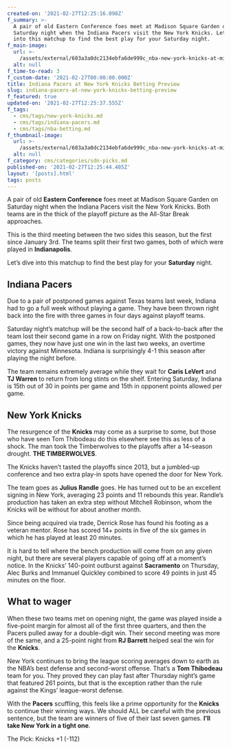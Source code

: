 ```yaml
---
created-on: '2021-02-27T12:25:16.098Z'
f_summary: >-
  A pair of old Eastern Conference foes meet at Madison Square Garden on
  Saturday night when the Indiana Pacers visit the New York Knicks. Let’s dive
  into this matchup to find the best play for your Saturday night.
f_main-image:
  url: >-
    /assets/external/603a3a0dc2134ebfa6de999c_nba-new-york-knicks-at-miami-heat-1200x675.jpg
  alt: null
f_time-to-read: 3
f_custom-date: '2021-02-27T00:00:00.000Z'
title: Indiana Pacers at New York Knicks Betting Preview
slug: indiana-pacers-at-new-york-knicks-betting-preview
f_featured: true
updated-on: '2021-02-27T12:25:37.555Z'
f_tags:
  - cms/tags/new-york-knicks.md
  - cms/tags/indiana-pacers.md
  - cms/tags/nba-betting.md
f_thumbnail-image:
  url: >-
    /assets/external/603a3a0dc2134ebfa6de999c_nba-new-york-knicks-at-miami-heat-1200x675.jpg
  alt: null
f_category: cms/categories/sdn-picks.md
published-on: '2021-02-27T12:25:44.485Z'
layout: '[posts].html'
tags: posts
---
```


A pair of old **Eastern Conference** foes meet at Madison Square Garden on Saturday night when the Indiana Pacers visit the New York Knicks. Both teams are in the thick of the playoff picture as the All-Star Break approaches.

This is the third meeting between the two sides this season, but the first since January 3rd. The teams split their first two games, both of which were played in **Indianapolis**.

Let’s dive into this matchup to find the best play for your **Saturday** night.

Indiana Pacers
--------------

Due to a pair of postponed games against Texas teams last week, Indiana had to go a full week without playing a game. They have been thrown right back into the fire with three games in four days against playoff teams.

Saturday night’s matchup will be the second half of a back-to-back after the team lost their second game in a row on Friday night. With the postponed games, they now have just one win in the last two weeks, an overtime victory against Minnesota. Indiana is surprisingly 4-1 this season after playing the night before.

The team remains extremely average while they wait for **Caris LeVert** and **TJ Warren** to return from long stints on the shelf. Entering Saturday, Indiana is 15th out of 30 in points per game and 15th in opponent points allowed per game.

New York Knicks
---------------

The resurgence of the **Knicks** may come as a surprise to some, but those who have seen Tom Thibodeau do this elsewhere see this as less of a shock. The man took the Timberwolves to the playoffs after a 14-season drought. **THE TIMBERWOLVES**.

The Knicks haven’t tasted the playoffs since 2013, but a jumbled-up conference and two extra play-in spots have opened the door for New York.

The team goes as **Julius Randle** goes. He has turned out to be an excellent signing in New York, averaging 23 points and 11 rebounds this year. Randle’s production has taken an extra step without Mitchell Robinson, whom the Knicks will be without for about another month.

Since being acquired via trade, Derrick Rose has found his footing as a veteran mentor. Rose has scored 14+ points in five of the six games in which he has played at least 20 minutes.

It is hard to tell where the bench production will come from on any given night, but there are several players capable of going off at a moment’s notice. In the Knicks’ 140-point outburst against **Sacramento** on Thursday, Alec Burks and Immanuel Quickley combined to score 49 points in just 45 minutes on the floor.

What to wager
-------------

When these two teams met on opening night, the game was played inside a five-point margin for almost all of the first three quarters, and then the Pacers pulled away for a double-digit win. Their second meeting was more of the same, and a 25-point night from **RJ Barrett** helped seal the win for the **Knicks**.

New York continues to bring the league scoring averages down to earth as the NBA’s best defense and second-worst offense. That’s a **Tom Thibodeau** team for you. They proved they can play fast after Thursday night’s game that featured 261 points, but that is the exception rather than the rule against the Kings’ league-worst defense.

With the **Pacers** scuffling, this feels like a prime opportunity for the **Knicks** to continue their winning ways. We should ALL be careful with the previous sentence, but the team are winners of five of their last seven games. **I’ll take New York in a tight one**.

The Pick: Knicks +1 (-112)

